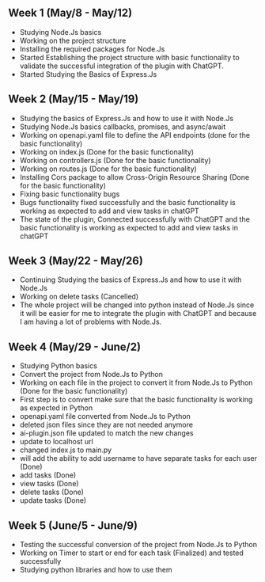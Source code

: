 ## Week 1 (May/8 - May/12)

-   Studying Node.Js basics
-   Working on the project structure
-   Installing the required packages for Node.Js
-   Started Establishing the project structure with basic functionality to validate the successful integration of the plugin with ChatGPT.
-   Started Studying the Basics of Express.Js

## Week 2 (May/15 - May/19)

-   Studying the basics of Express.Js and how to use it with Node.Js
-   Studying Node.Js basics callbacks, promises, and async/await
-   Working on openapi.yaml file to define the API endpoints (done for the basic functionality)
-   Working on index.js (Done for the basic functionality)
-   Working on controllers.js (Done for the basic functionality)
-   Working on routes.js (Done for the basic functionality)
-   Installing Cors package to allow Cross-Origin Resource Sharing (Done for the basic functionality)
-   Fixing basic functionality bugs
-   Bugs functionality fixed successfully and the basic functionality is working as expected to add and view tasks in chatGPT
-   The state of the plugin, Connected successfully with ChatGPT and the basic functionality is working as expected to add and view tasks in chatGPT

## Week 3 (May/22 - May/26)

-   Continuing Studying the basics of Express.Js and how to use it with Node.Js
-   Working on delete tasks (Cancelled)
-   The whole project will be changed into python instead of Node.Js since it will be easier for me to integrate the plugin with ChatGPT and because I am having a lot of problems with Node.Js.

## Week 4 (May/29 - June/2)

-   Studying Python basics
-   Convert the project from Node.Js to Python
-   Working on each file in the project to convert it from Node.Js to Python (Done for the basic functionality)
-   First step is to convert make sure that the basic functionality is working as expected in Python
-   openapi.yaml file converted from Node.Js to Python
-   deleted json files since they are not needed anymore
-   ai-plugin.json file updated to match the new changes
-   update to localhost url
-   changed index.js to main.py
-   will add the ability to add username to have separate tasks for each user (Done)
-   add tasks (Done)
-   view tasks (Done)
-   delete tasks (Done)
-   update tasks (Done)

## Week 5 (June/5 - June/9)

-   Testing the successful conversion of the project from Node.Js to Python
-   Working on Timer to start or end for each task (Finalized) and tested successfully
-   Studying python libraries and how to use them
